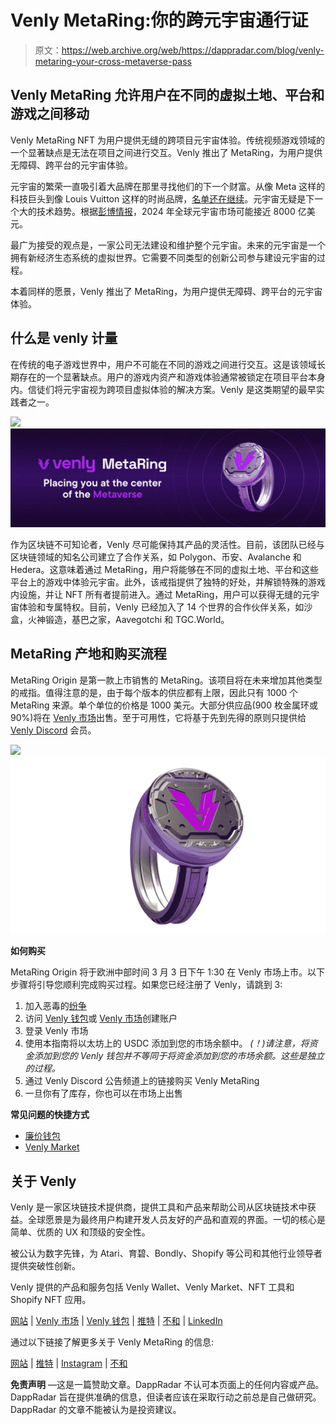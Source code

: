 # Venly MetaRing:你的跨元宇宙通行证

> 原文：<https://web.archive.org/web/https://dappradar.com/blog/venly-metaring-your-cross-metaverse-pass>

## Venly MetaRing 允许用户在不同的虚拟土地、平台和游戏之间移动

Venly MetaRing NFT 为用户提供无缝的跨项目元宇宙体验。传统视频游戏领域的一个显著缺点是无法在项目之间进行交互。Venly 推出了 MetaRing，为用户提供无障碍、跨平台的元宇宙体验。

元宇宙的繁荣一直吸引着大品牌在那里寻找他们的下一个财富。从像 Meta 这样的科技巨头到像 Louis Vuitton 这样的时尚品牌，[名单还在继续](https://web.archive.org/web/20230127144135/https://dappradar.com/blog/10-major-brands-in-the-metaverse)。元宇宙无疑是下一个大的技术趋势。根据[彭博情报](https://web.archive.org/web/20230127144135/https://www.bloomberg.com/professional/blog/metaverse-may-be-800-billion-market-next-tech-platform/)，2024 年全球元宇宙市场可能接近 8000 亿美元。

最广为接受的观点是，一家公司无法建设和维护整个元宇宙。未来的元宇宙是一个拥有新经济生态系统的虚拟世界。它需要不同类型的创新公司参与建设元宇宙的过程。

本着同样的愿景，Venly 推出了 MetaRing，为用户提供无障碍、跨平台的元宇宙体验。

## 什么是 venly 计量

在传统的电子游戏世界中，用户不可能在不同的游戏之间进行交互。这是该领域长期存在的一个显著缺点。用户的游戏内资产和游戏体验通常被锁定在项目平台本身内。信徒们将元宇宙视为跨项目虚拟体验的解决方案。Venly 是这类期望的最早实践者之一。

![](img/c821103ee1d27e4403fc9d057ba35ed2.png)![](img/fc9b2be4ea2be01bfed6ba7fa3b0a88b.png)

作为区块链不可知论者，Venly 尽可能保持其产品的灵活性。目前，该团队已经与区块链领域的知名公司建立了合作关系，如 Polygon、币安、Avalanche 和 Hedera。这意味着通过 MetaRing，用户将能够在不同的虚拟土地、平台和这些平台上的游戏中体验元宇宙。此外，该戒指提供了独特的好处，并解锁特殊的游戏内设施，并让 NFT 所有者提前进入。通过 MetaRing，用户可以获得无缝的元宇宙体验和专属特权。目前，Venly 已经加入了 14 个世界的合作伙伴关系，如沙盒，火神锻造，基巴之家，Aavegotchi 和 TGC.World。

## MetaRing 产地和购买流程

MetaRing Origin 是第一款上市销售的 MetaRing。该项目将在未来增加其他类型的戒指。值得注意的是，由于每个版本的供应都有上限，因此只有 1000 个 MetaRing 来源。单个单位的价格是 1000 美元。大部分供应品(900 枚金属环或 90%)将在 [Venly 市场](https://web.archive.org/web/20230127144135/https://venly.market/search)出售。至于可用性，它将基于先到先得的原则只提供给 [Venly Discord](https://web.archive.org/web/20230127144135/http://venly.io/discord) 会员。

![](img/2538ef2d8acd5cca20f333930034dc99.png)![](img/725e1da2b32cf78c1e58054b9efa1c7e.png)

**如何购买**

MetaRing Origin 将于欧洲中部时间 3 月 3 日下午 1:30 在 Venly 市场上市。以下步骤将引导您顺利完成购买过程。如果您已经注册了 Venly，请跳到 3:

1.  加入恶毒的[纷争](https://web.archive.org/web/20230127144135/https://discord.com/invite/eFFJe6yQPj)
2.  访问 [Venly 钱包](https://web.archive.org/web/20230127144135/https://www.venly.io/product-wallet)或 [Venly 市场](https://web.archive.org/web/20230127144135/https://venly.market/search)创建账户
3.  登录 Venly 市场
4.  使用本指南将以太坊上的 USDC 添加到您的市场余额中。 *(！)请注意，将资金添加到您的 Venly 钱包并不等同于将资金添加到您的市场余额。这些是独立的过程。*
5.  通过 Venly Discord 公告频道上的链接购买 Venly MetaRing
6.  一旦你有了库存，你也可以在市场上出售

**常见问题的快捷方式**

*   [廉价钱包](https://web.archive.org/web/20230127144135/https://help.venly.io/en/)
*   [Venly Market](https://web.archive.org/web/20230127144135/https://help.venly.market/en/)

## 关于 Venly

Venly 是一家区块链技术提供商，提供工具和产品来帮助公司从区块链技术中获益。全球愿景是为最终用户构建开发人员友好的产品和直观的界面。一切的核心是简单、优质的 UX 和顶级的安全性。

被公认为数字先锋，为 Atari、育碧、Bondly、Shopify 等公司和其他行业领导者提供突破性创新。

Venly 提供的产品和服务包括 Venly Wallet、Venly Market、NFT 工具和 Shopify NFT 应用。

[网站](https://web.archive.org/web/20230127144135/https://venly.io/) | [Venly 市场](https://web.archive.org/web/20230127144135/https://venly.market/) | [Venly 钱包](https://web.archive.org/web/20230127144135/https://wallet.venly.io/) | [推特](https://web.archive.org/web/20230127144135/https://twitter.com/Venly_io) | [不和](https://web.archive.org/web/20230127144135/https://discord.com/invite/eFFJe6yQPj) | [LinkedIn](https://web.archive.org/web/20230127144135/https://www.linkedin.com/company/venly-io/)

通过以下链接了解更多关于 Venly MetaRing 的信息:

[网站](https://web.archive.org/web/20230127144135/http://metaring.one/) | [推特](https://web.archive.org/web/20230127144135/http://twitter.com/metaringone) | [Instagram](https://web.archive.org/web/20230127144135/http://instagram.com/metaring.one) | [不和](https://web.archive.org/web/20230127144135/http://venly.io/discord)

**免责声明** —这是一篇赞助文章。DappRadar 不认可本页面上的任何内容或产品。DappRadar 旨在提供准确的信息，但读者应该在采取行动之前总是自己做研究。DappRadar 的文章不能被认为是投资建议。